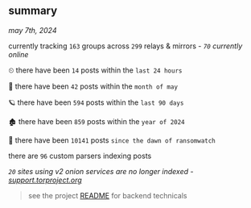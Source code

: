 
## summary
_may 7th, 2024_

currently tracking `163` groups across `299` relays & mirrors - _`70` currently online_

⏲ there have been `14` posts within the `last 24 hours`

🦈 there have been `42` posts within the `month of may`

🪐 there have been `594` posts within the `last 90 days`

🏚 there have been `859` posts within the `year of 2024`

🦕 there have been `10141` posts `since the dawn of ransomwatch`

there are `96` custom parsers indexing posts

_`20` sites using v2 onion services are no longer indexed - [support.torproject.org](https://support.torproject.org/onionservices/v2-deprecation/)_

> see the project [README](https://github.com/joshhighet/ransomwatch#ransomwatch--) for backend technicals
